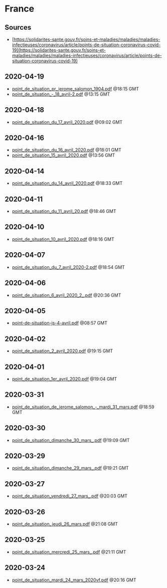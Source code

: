 # France

## Sources

* [https://solidarites-sante.gouv.fr/soins-et-maladies/maladies/maladies-infectieuses/coronavirus/article/points-de-situation-coronavirus-covid-19](https://solidarites-sante.gouv.fr/soins-et-maladies/maladies/maladies-infectieuses/coronavirus/article/points-de-situation-coronavirus-covid-19)


## 2020-04-19

* [point\_de\_situation\_pr\_jerome\_salomon\_1904.pdf](a5bdf93c9e72661070fe55f42efa4bed581980c0/file.pdf) @18:15 GMT
* [point\_de\_situation\_-\_18\_avril-2.pdf](6dcd47fba5533676c3216e553a13d8b6d54552ea/file.pdf) @13:15 GMT

## 2020-04-18

* [point\_de\_situation\_du\_17\_avril\_2020.pdf](d78961d4781c3ddd166a928db2e955af2bde733e/file.pdf) @09:02 GMT

## 2020-04-16

* [point\_de\_situation\_du\_16\_avril\_2020.pdf](a4a7527936c0a6f14f020b60475df752e232e917/file.pdf) @18:01 GMT
* [point\_de\_situation\_15\_avril\_2020.pdf](5bc11e07da3457b803215d19a8bf5c052b6cb0e5/file.pdf) @13:56 GMT

## 2020-04-14

* [point\_de\_situation\_du\_14\_avril\_2020.pdf](754802cf7dc7010546231a57934a7c4dfb2576af/file.pdf) @18:33 GMT

## 2020-04-11

* [point\_de\_situation\_du\_11\_avril\_20.pdf](7f645ed2aab8f0f1e6b3ca767b0fe26436a7f2a0/file.pdf) @18:46 GMT

## 2020-04-10

* [point\_de\_situation\_10\_avril\_2020.pdf](75f9f75adc89ff651f7e2bccd1751805a5925416/file.pdf) @18:16 GMT

## 2020-04-07

* [point\_de\_situation\_du\_7\_avril\_2020-2.pdf](fef3775f007807ca906c00c1a92fcf4390e10a91/file.pdf) @18:54 GMT

## 2020-04-06

* [point\_de\_situation\_6\_avril\_2020\_2\_.pdf](8f89ceee52bc3d31797307fb4b8730a245fed31c/file.pdf) @20:36 GMT

## 2020-04-05

* [point-de-situation-js-4-avril.pdf](a0f7ec3228f4b67b354a5f411a34c419199f4e79/file.pdf) @08:57 GMT

## 2020-04-02

* [point\_de\_situation\_2\_avril\_2020.pdf](f155096c75c9c1107b24a61699107b6dbd743d8a/file.pdf) @19:15 GMT

## 2020-04-01

* [point\_de\_situation\_1er\_avril\_2020.pdf](46ff12575cfdf16f7d0d33f54fc7fc5cecbc05be/file.pdf) @19:04 GMT

## 2020-03-31

* [point\_de\_situation\_de\_jerome\_salomon\_-\_mardi\_31\_mars.pdf](681ba114cef7c930f9d1581dc681dc9c8cd858ef/file.pdf) @18:59 GMT

## 2020-03-30

* [point\_de\_situation\_dimanche\_30\_mars\_.pdf](29e0d130f3eedeb714d47aa04468120ff24fa496/file.pdf) @19:09 GMT

## 2020-03-29

* [point\_de\_situation\_dimanche\_29\_mars\_.pdf](5afb68aa11c64885f878a588af2d9b3e9a24354f/file.pdf) @19:21 GMT

## 2020-03-27

* [point\_de\_situation\_vendredi\_27\_mars\_.pdf](27244458994bf094300f8aedc73fef8e71300b20/file.pdf) @20:03 GMT

## 2020-03-26

* [point\_de\_situation\_jeudi\_26\_mars.pdf](0d5fe52f6f5670f29ad6568bf0f79c67bc044016/file.pdf) @21:08 GMT

## 2020-03-25

* [point\_de\_situation\_mercredi\_25\_mars\_.pdf](6177b33e9cbb6648a7b6a90ddf1167e175ed1a12/file.pdf) @21:11 GMT

## 2020-03-24

* [point\_de\_situation\_mardi\_24\_mars\_2020vf.pdf](f2b9b7908620b303196178141315856fa56dc10e/file.pdf) @20:16 GMT
